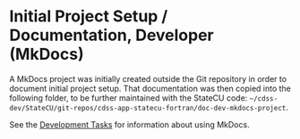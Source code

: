 # Initial Project Setup / Documentation, Developer (MkDocs)

A MkDocs project was initially created outside the Git repository in order to document initial project setup.
That documentation was then copied into the following folder, to be further maintained with the StateCU code:
`~/cdss-dev/StateCU/git-repos/cdss-app-statecu-fortran/doc-dev-mkdocs-project`.

See the [Development Tasks](../dev-tasks/documenting.md) for information about using MkDocs.

